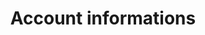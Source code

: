 ---
deprecated: true
title: Account informations
slug: customer
excerpt: Manage your personal info and security settings
---
